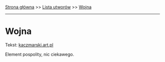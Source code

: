 [Strona główna](../index.md) >> [Lista utworów](../list.md) >> [Wojna](645.md)

---

# Wojna

Tekst: [kaczmarski.art.pl](https://www.kaczmarski.art.pl/tworczosc/wiersze/wojna/)

Element pospolity, nic ciekawego.